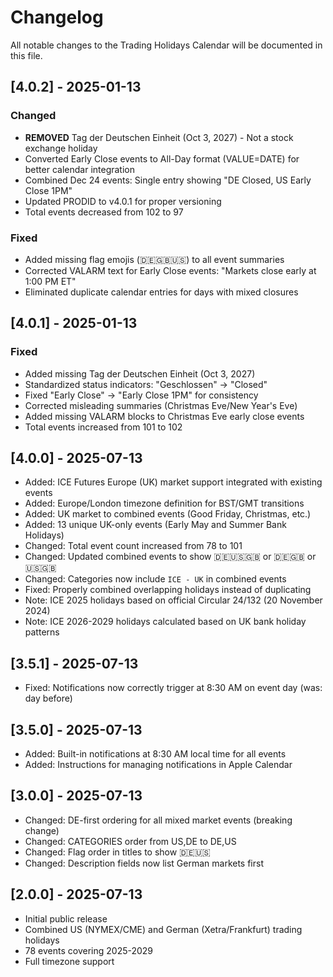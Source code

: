 # Changelog

All notable changes to the Trading Holidays Calendar will be documented in this file.

## [4.0.2] - 2025-01-13

### Changed
- **REMOVED** Tag der Deutschen Einheit (Oct 3, 2027) - Not a stock exchange holiday
- Converted Early Close events to All-Day format (VALUE=DATE) for better calendar integration
- Combined Dec 24 events: Single entry showing "DE Closed, US Early Close 1PM"
- Updated PRODID to v4.0.1 for proper versioning
- Total events decreased from 102 to 97

### Fixed  
- Added missing flag emojis (🇩🇪🇬🇧🇺🇸) to all event summaries
- Corrected VALARM text for Early Close events: "Markets close early at 1:00 PM ET"
- Eliminated duplicate calendar entries for days with mixed closures

## [4.0.1] - 2025-01-13

### Fixed
- Added missing Tag der Deutschen Einheit (Oct 3, 2027)  
- Standardized status indicators: "Geschlossen" → "Closed"
- Fixed "Early Close" → "Early Close 1PM" for consistency
- Corrected misleading summaries (Christmas Eve/New Year's Eve)
- Added missing VALARM blocks to Christmas Eve early close events
- Total events increased from 101 to 102

## [4.0.0] - 2025-07-13
- Added: ICE Futures Europe (UK) market support integrated with existing events
- Added: Europe/London timezone definition for BST/GMT transitions
- Added: UK market to combined events (Good Friday, Christmas, etc.)
- Added: 13 unique UK-only events (Early May and Summer Bank Holidays)
- Changed: Total event count increased from 78 to 101
- Changed: Updated combined events to show 🇩🇪🇺🇸🇬🇧 or 🇩🇪🇬🇧 or 🇺🇸🇬🇧
- Changed: Categories now include `ICE - UK` in combined events
- Fixed: Properly combined overlapping holidays instead of duplicating
- Note: ICE 2025 holidays based on official Circular 24/132 (20 November 2024)
- Note: ICE 2026-2029 holidays calculated based on UK bank holiday patterns

## [3.5.1] - 2025-07-13
- Fixed: Notifications now correctly trigger at 8:30 AM on event day (was: day before)

## [3.5.0] - 2025-07-13
- Added: Built-in notifications at 8:30 AM local time for all events
- Added: Instructions for managing notifications in Apple Calendar

## [3.0.0] - 2025-07-13
- Changed: DE-first ordering for all mixed market events (breaking change)
- Changed: CATEGORIES order from US,DE to DE,US
- Changed: Flag order in titles to show 🇩🇪🇺🇸
- Changed: Description fields now list German markets first

## [2.0.0] - 2025-07-13
- Initial public release
- Combined US (NYMEX/CME) and German (Xetra/Frankfurt) trading holidays
- 78 events covering 2025-2029
- Full timezone support